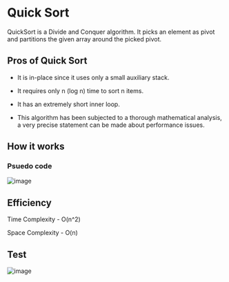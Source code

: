 # Quick Sort 

QuickSort is a Divide and Conquer algorithm. It picks an element as pivot and partitions the given array around the picked pivot.

## Pros of Quick Sort

- It is in-place since it uses only a small auxiliary stack.
 
- It requires only n (log n) time to sort n items.

- It has an extremely short inner loop.

- This algorithm has been subjected to a thorough mathematical analysis, a very precise statement can be made about performance issues.
 
## How it works


### Psuedo code

![image](https://user-images.githubusercontent.com/33704616/119842388-3f53e280-becc-11eb-9872-37f0b2a1e36b.png)


## Efficiency

Time Complexity - O(n^2)

Space Complexity - O(n)

## Test

![image](https://user-images.githubusercontent.com/33704616/119842511-5bf01a80-becc-11eb-993f-2c6d4830a0e1.png)
